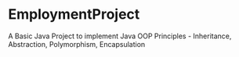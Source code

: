 # EmploymentProject

A Basic Java Project to implement Java OOP Principles - Inheritance, Abstraction, Polymorphism, Encapsulation
